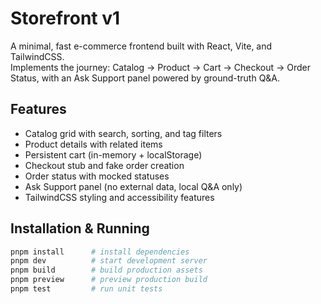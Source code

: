 # Storefront v1

A minimal, fast e-commerce frontend built with React, Vite, and TailwindCSS.  
Implements the journey: Catalog → Product → Cart → Checkout → Order Status, with an Ask Support panel powered by ground-truth Q&A.

## Features

- Catalog grid with search, sorting, and tag filters  
- Product details with related items  
- Persistent cart (in-memory + localStorage)  
- Checkout stub and fake order creation  
- Order status with mocked statuses  
- Ask Support panel (no external data, local Q&A only)  
- TailwindCSS styling and accessibility features

## Installation & Running

```bash
pnpm install      # install dependencies
pnpm dev          # start development server
pnpm build        # build production assets
pnpm preview      # preview production build
pnpm test         # run unit tests
